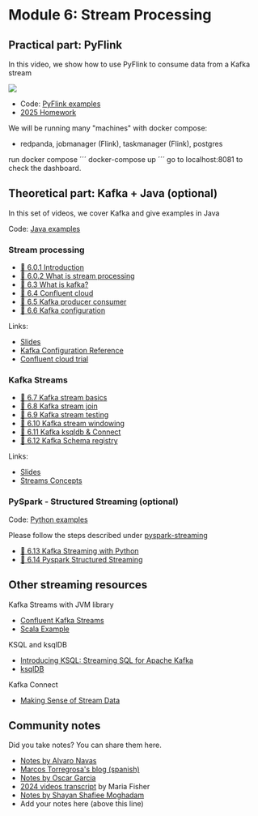 # Module 6: Stream Processing

## Practical part: PyFlink

In this video, we show how to use PyFlink to consume data 
from a Kafka stream

[![](https://markdown-videos-api.jorgenkh.no/youtube/P2loELMUUeI)](https://youtu.be/P2loELMUUeI&list=PL3MmuxUbc_hJed7dXYoJw8DoCuVHhGEQb&index=51)


* Code: [PyFlink examples](pyflink/)
* [2025 Homework](../cohorts/2025/06-streaming/homework.md)


We will be running many "machines" with docker compose:
 - redpanda, jobmanager (Flink), taskmanager (Flink), postgres

run docker compose
´´´
    docker-compose up
´´´
go to localhost:8081 to check the dashboard.


## Theoretical part: Kafka + Java (optional)

In this set of videos, we cover Kafka and give examples in Java

Code: [Java examples](java/)


### Stream processing

- [:movie_camera: 6.0.1 Introduction](https://youtu.be/hfvju3iOIP0&list=PL3MmuxUbc_hJed7dXYoJw8DoCuVHhGEQb&index=67)
- [:movie_camera: 6.0.2 What is stream processing](https://youtu.be/WxTxKGcfA-k&list=PL3MmuxUbc_hJed7dXYoJw8DoCuVHhGEQb&index=68)
- [:movie_camera: 6.3  What is kafka?](https://youtu.be/zPLZUDPi4AY&list=PL3MmuxUbc_hJed7dXYoJw8DoCuVHhGEQb&index=69)
- [:movie_camera: 6.4 Confluent cloud](https://youtu.be/ZnEZFEYKppw&list=PL3MmuxUbc_hJed7dXYoJw8DoCuVHhGEQb&index=70)
- [:movie_camera: 6.5 Kafka producer consumer](https://youtu.be/aegTuyxX7Yg&list=PL3MmuxUbc_hJed7dXYoJw8DoCuVHhGEQb&index=71)
- [:movie_camera: 6.6 Kafka configuration](https://youtu.be/SXQtWyRpMKs&list=PL3MmuxUbc_hJed7dXYoJw8DoCuVHhGEQb&index=72)

Links:

- [Slides](https://docs.google.com/presentation/d/1bCtdCba8v1HxJ_uMm9pwjRUC-NAMeB-6nOG2ng3KujA/edit?usp=sharing)
- [Kafka Configuration Reference](https://docs.confluent.io/platform/current/installation/configuration/)
- [Confluent cloud trial](https://www.confluent.io/confluent-cloud/tryfree/)

### Kafka Streams

- [:movie_camera: 6.7 Kafka stream basics](https://youtu.be/dUyA_63eRb0&list=PL3MmuxUbc_hJed7dXYoJw8DoCuVHhGEQb&index=73)
- [:movie_camera: 6.8 Kafka stream join](https://youtu.be/NcpKlujh34Y&list=PL3MmuxUbc_hJed7dXYoJw8DoCuVHhGEQb&index=74)
- [:movie_camera: 6.9 Kafka stream testing](https://youtu.be/TNx5rmLY8Pk&list=PL3MmuxUbc_hJed7dXYoJw8DoCuVHhGEQb&index=75)
- [:movie_camera: 6.10 Kafka stream windowing](https://youtu.be/r1OuLdwxbRc&list=PL3MmuxUbc_hJed7dXYoJw8DoCuVHhGEQb&index=76)
- [:movie_camera: 6.11 Kafka ksqldb & Connect](https://youtu.be/DziQ4a4tn9Y&list=PL3MmuxUbc_hJed7dXYoJw8DoCuVHhGEQb&index=77)
- [:movie_camera: 6.12 Kafka Schema registry](https://youtu.be/tBY_hBuyzwI&list=PL3MmuxUbc_hJed7dXYoJw8DoCuVHhGEQb&index=78)

Links:

- [Slides](https://docs.google.com/presentation/d/1fVi9sFa7fL2ZW3ynS5MAZm0bRSZ4jO10fymPmrfTUjE/edit?usp=sharing)  
- [Streams Concepts](https://docs.confluent.io/platform/current/streams/concepts.html)


### PySpark - Structured Streaming (optional)

Code: [Python examples](python/)

Please follow the steps described under [pyspark-streaming](python/streams-example/pyspark/README.md)

- [:movie_camera: 6.13 Kafka Streaming with Python](https://youtu.be/BgAlVknDFlQ&list=PL3MmuxUbc_hJed7dXYoJw8DoCuVHhGEQb&index=79)
- [:movie_camera: 6.14 Pyspark Structured Streaming](https://youtu.be/VIVr7KwRQmE&list=PL3MmuxUbc_hJed7dXYoJw8DoCuVHhGEQb&index=80)


## Other streaming resources

Kafka Streams with JVM library

- [Confluent Kafka Streams](https://kafka.apache.org/documentation/streams/)
- [Scala Example](https://github.com/AnkushKhanna/kafka-helper/tree/master/src/main/scala/kafka/schematest)

KSQL and ksqlDB

- [Introducing KSQL: Streaming SQL for Apache Kafka](https://www.confluent.io/blog/ksql-streaming-sql-for-apache-kafka/)
- [ksqlDB](https://ksqldb.io/)

Kafka Connect

- [Making Sense of Stream Data](https://medium.com/analytics-vidhya/making-sense-of-stream-data-b74c1252a8f5)



## Community notes

Did you take notes? You can share them here.

* [Notes by Alvaro Navas](https://github.com/ziritrion/dataeng-zoomcamp/blob/main/notes/6_streaming.md )
* [Marcos Torregrosa's blog (spanish)](https://www.n4gash.com/2023/data-engineering-zoomcamp-semana-6-stream-processing/)
* [Notes by Oscar Garcia](https://github.com/ozkary/Data-Engineering-Bootcamp/tree/main/Step6-Streaming)
* [2024 videos transcript](https://drive.google.com/drive/folders/1UngeL5FM-GcDLM7QYaDTKb3jIS6CQC14?usp=drive_link) by Maria Fisher 
* [Notes by Shayan Shafiee Moghadam](https://github.com/shayansm2/eng-notebook/blob/main/kafka/readme.md)
* Add your notes here (above this line)

